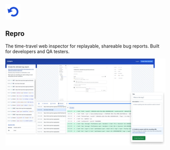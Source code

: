 ![](/packages/client/src/apps/capture/extension/static/logo-48.png)

## Repro

The time-travel web inspector for replayable, shareable bug reports. Built for developers and QA testers.

![](/screenshots/repro-promo-image.png)
